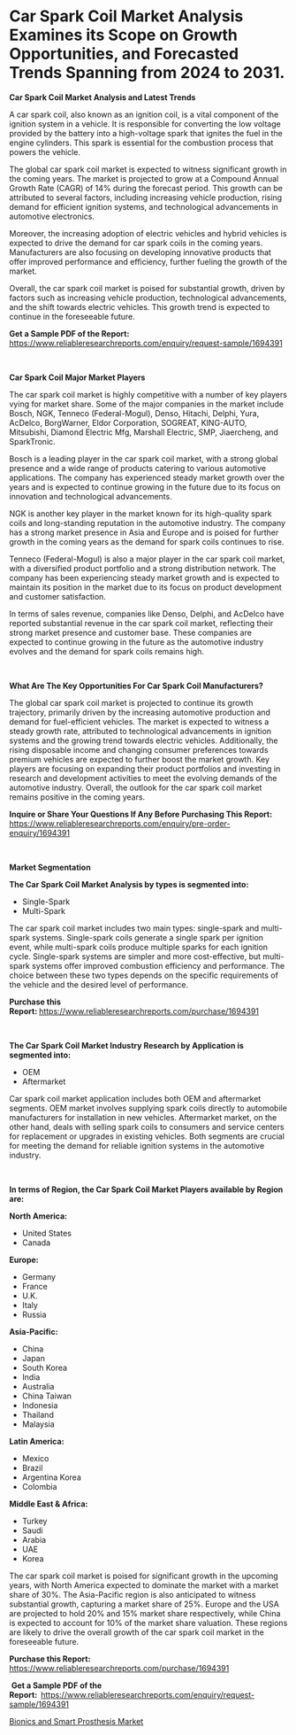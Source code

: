 <p><h1>Car Spark Coil Market Analysis Examines its Scope on Growth Opportunities, and Forecasted Trends Spanning from 2024 to 2031.</h1></p><p><strong>Car Spark Coil Market Analysis and Latest Trends</strong></p>
<p><p>A car spark coil, also known as an ignition coil, is a vital component of the ignition system in a vehicle. It is responsible for converting the low voltage provided by the battery into a high-voltage spark that ignites the fuel in the engine cylinders. This spark is essential for the combustion process that powers the vehicle.</p><p>The global car spark coil market is expected to witness significant growth in the coming years. The market is projected to grow at a Compound Annual Growth Rate (CAGR) of 14% during the forecast period. This growth can be attributed to several factors, including increasing vehicle production, rising demand for efficient ignition systems, and technological advancements in automotive electronics.</p><p>Moreover, the increasing adoption of electric vehicles and hybrid vehicles is expected to drive the demand for car spark coils in the coming years. Manufacturers are also focusing on developing innovative products that offer improved performance and efficiency, further fueling the growth of the market.</p><p>Overall, the car spark coil market is poised for substantial growth, driven by factors such as increasing vehicle production, technological advancements, and the shift towards electric vehicles. This growth trend is expected to continue in the foreseeable future.</p></p>
<p><strong>Get a Sample PDF of the Report:&nbsp;</strong> <a href="https://www.reliableresearchreports.com/enquiry/request-sample/1694391">https://www.reliableresearchreports.com/enquiry/request-sample/1694391</a></p>
<p>&nbsp;</p>
<p><strong>Car Spark Coil Major Market Players</strong></p>
<p><p>The car spark coil market is highly competitive with a number of key players vying for market share. Some of the major companies in the market include Bosch, NGK, Tenneco (Federal-Mogul), Denso, Hitachi, Delphi, Yura, AcDelco, BorgWarner, Eldor Corporation, SOGREAT, KING-AUTO, Mitsubishi, Diamond Electric Mfg, Marshall Electric, SMP, Jiaercheng, and SparkTronic.</p><p>Bosch is a leading player in the car spark coil market, with a strong global presence and a wide range of products catering to various automotive applications. The company has experienced steady market growth over the years and is expected to continue growing in the future due to its focus on innovation and technological advancements.</p><p>NGK is another key player in the market known for its high-quality spark coils and long-standing reputation in the automotive industry. The company has a strong market presence in Asia and Europe and is poised for further growth in the coming years as the demand for spark coils continues to rise.</p><p>Tenneco (Federal-Mogul) is also a major player in the car spark coil market, with a diversified product portfolio and a strong distribution network. The company has been experiencing steady market growth and is expected to maintain its position in the market due to its focus on product development and customer satisfaction.</p><p>In terms of sales revenue, companies like Denso, Delphi, and AcDelco have reported substantial revenue in the car spark coil market, reflecting their strong market presence and customer base. These companies are expected to continue growing in the future as the automotive industry evolves and the demand for spark coils remains high.</p></p>
<p>&nbsp;</p>
<p><strong>What Are The Key Opportunities For Car Spark Coil Manufacturers?</strong></p>
<p><p>The global car spark coil market is projected to continue its growth trajectory, primarily driven by the increasing automotive production and demand for fuel-efficient vehicles. The market is expected to witness a steady growth rate, attributed to technological advancements in ignition systems and the growing trend towards electric vehicles. Additionally, the rising disposable income and changing consumer preferences towards premium vehicles are expected to further boost the market growth. Key players are focusing on expanding their product portfolios and investing in research and development activities to meet the evolving demands of the automotive industry. Overall, the outlook for the car spark coil market remains positive in the coming years.</p></p>
<p><strong>Inquire or Share Your Questions If Any Before Purchasing This Report:</strong> <a href="https://www.reliableresearchreports.com/enquiry/pre-order-enquiry/1694391">https://www.reliableresearchreports.com/enquiry/pre-order-enquiry/1694391</a></p>
<p>&nbsp;</p>
<p><strong>Market Segmentation</strong></p>
<p><strong>The Car Spark Coil Market Analysis by types is segmented into:</strong></p>
<p><ul><li>Single-Spark</li><li>Multi-Spark</li></ul></p>
<p><p>The car spark coil market includes two main types: single-spark and multi-spark systems. Single-spark coils generate a single spark per ignition event, while multi-spark coils produce multiple sparks for each ignition cycle. Single-spark systems are simpler and more cost-effective, but multi-spark systems offer improved combustion efficiency and performance. The choice between these two types depends on the specific requirements of the vehicle and the desired level of performance.</p></p>
<p><strong>Purchase this Report:&nbsp;</strong><a href="https://www.reliableresearchreports.com/purchase/1694391">https://www.reliableresearchreports.com/purchase/1694391</a></p>
<p>&nbsp;</p>
<p><strong>The Car Spark Coil Market Industry Research by Application is segmented into:</strong></p>
<p><ul><li>OEM</li><li>Aftermarket</li></ul></p>
<p><p>Car spark coil market application includes both OEM and aftermarket segments. OEM market involves supplying spark coils directly to automobile manufacturers for installation in new vehicles. Aftermarket market, on the other hand, deals with selling spark coils to consumers and service centers for replacement or upgrades in existing vehicles. Both segments are crucial for meeting the demand for reliable ignition systems in the automotive industry.</p></p>
<p>&nbsp;</p>
<p><strong>In terms of Region, the Car Spark Coil Market Players available by Region are:</strong></p>
<p>
    <p> <strong> North America: </strong>
        <ul>
            <li>United States</li>
            <li>Canada</li>
        </ul>
        </p> 
    <p> <strong> Europe: </strong>
        <ul>
            <li>Germany</li>
            <li>France</li>
            <li>U.K.</li>
            <li>Italy</li>
            <li>Russia</li>
        </ul>
        </p> 
    <p> <strong> Asia-Pacific: </strong>
        <ul>
            <li>China</li>
            <li>Japan</li>
            <li>South Korea</li>
            <li>India</li>
            <li>Australia</li>
            <li>China Taiwan</li>
            <li>Indonesia</li>
            <li>Thailand</li>
            <li>Malaysia</li>
        </ul>
        </p> 
    <p> <strong> Latin America: </strong>
        <ul>
            <li>Mexico</li>
            <li>Brazil</li>
            <li>Argentina Korea</li>
            <li>Colombia</li>
        </ul>
        </p> 
    <p> <strong> Middle East & Africa: </strong>
        <ul>
            <li>Turkey</li>
            <li>Saudi</li>
            <li>Arabia</li>
            <li>UAE</li>
            <li>Korea</li>
        </ul>
    </p>
    </p>
<p><p>The car spark coil market is poised for significant growth in the upcoming years, with North America expected to dominate the market with a market share of 30%. The Asia-Pacific region is also anticipated to witness substantial growth, capturing a market share of 25%. Europe and the USA are projected to hold 20% and 15% market share respectively, while China is expected to account for 10% of the market share valuation. These regions are likely to drive the overall growth of the car spark coil market in the foreseeable future.</p></p>
<p><strong>Purchase this Report: </strong><a href="https://www.reliableresearchreports.com/purchase/1694391">https://www.reliableresearchreports.com/purchase/1694391</a></p>
<p>&nbsp;<strong>Get a Sample PDF of the Report:&nbsp;&nbsp;</strong><a href="https://www.reliableresearchreports.com/enquiry/request-sample/1694391">https://www.reliableresearchreports.com/enquiry/request-sample/1694391</a></p>
<p><strong></strong></p>
<p><p><a href="https://github.com/Alonsoolds3wq1d81czn8rbol/Market-Research-Report-List-1/blob/main/bionics-and-smart-prosthesis-market.md">Bionics and Smart Prosthesis Market</a></p></p>